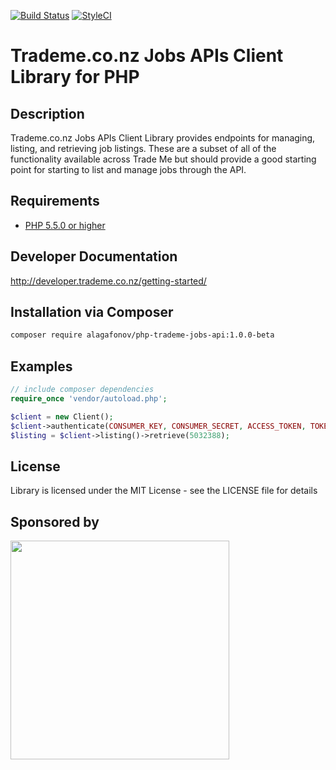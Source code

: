 [![Build Status](https://api.travis-ci.org/alagafonov/php-trademe-jobs-api.svg?branch=master)](https://api.travis-ci.org/alagafonov/php-trademe-jobs-api)
[![StyleCI](https://styleci.io/repos/72507203/shield?style=flat)](https://styleci.io/repos/72507203)

# Trademe.co.nz Jobs APIs Client Library for PHP #

## Description ##
Trademe.co.nz Jobs APIs Client Library provides endpoints for managing, listing, and retrieving job listings. These are a subset of all of the functionality available across Trade Me but should provide a good starting point for starting to list and manage jobs through the API.

## Requirements ##
* [PHP 5.5.0 or higher](http://www.php.net/)

## Developer Documentation ##
http://developer.trademe.co.nz/getting-started/

## Installation via Composer ##

```bash
composer require alagafonov/php-trademe-jobs-api:1.0.0-beta
```

## Examples ##

```php
// include composer dependencies
require_once 'vendor/autoload.php';

$client = new Client();
$client->authenticate(CONSUMER_KEY, CONSUMER_SECRET, ACCESS_TOKEN, TOKEN_SECRET);
$listing = $client->listing()->retrieve(5032388);
```

## License

Library is licensed under the MIT License - see the LICENSE file for details

## Sponsored by

[<img src="http://www.subscribe-hr.com.au/hs-fs/hubfs/subscribe_hr_logo_tech.png" width="350">](http://www.subscribe-hr.com.au/)
